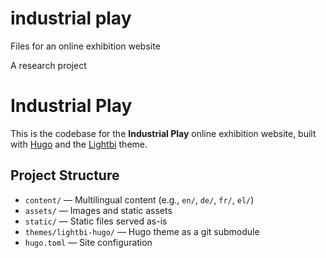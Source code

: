 # industrial play

Files for an online exhibition website

A research project

# Industrial Play

This is the codebase for the **Industrial Play** online exhibition website, built with [Hugo](https://gohugo.io/) and the [Lightbi](https://github.com/binokochumolvarghese/lightbi-hugo) theme.

## Project Structure

- `content/` — Multilingual content (e.g., `en/`, `de/`, `fr/`, `el/`)
- `assets/` — Images and static assets
- `static/` — Static files served as-is
- `themes/lightbi-hugo/` — Hugo theme as a git submodule
- `hugo.toml` — Site configuration
